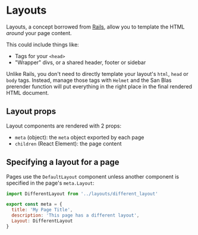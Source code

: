 # Layouts

Layouts, a concept borrowed from [Rails](https://api.rubyonrails.org/classes/ActionView/Layouts.html), allow you to template the HTML _around_ your page content.

This could include things like:

- Tags for your `<head>`
- "Wrapper" divs, or a shared header, footer or sidebar

Unlike Rails, you don't need to directly template your layout's `html`, `head` or `body` tags. Instead, manage those tags with `Helmet` and the San Blas prerender function will put everything in the right place in the final rendered HTML document.

## Layout props

Layout components are rendered with 2 props:

- `meta` (object): the `meta` object exported by each page
- `children` (React Element): the page content

## Specifying a layout for a page

Pages use the `DefaultLayout` component unless another component is specified in the page's `meta.Layout`:

```js
import DifferentLayout from '../layouts/different_layout'

export const meta = {
  title: 'My Page Title',
  description: 'This page has a different layout',
  Layout: DifferentLayout
}
```
